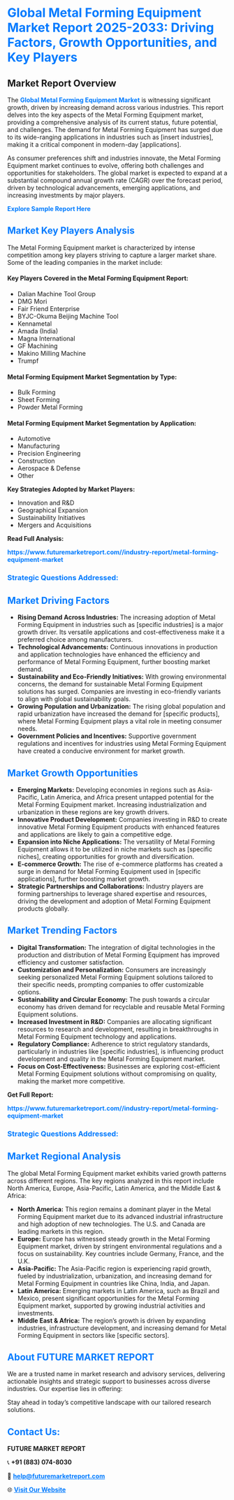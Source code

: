 <h1 style="color: #007BFF;">Global Metal Forming Equipment Market Report 2025-2033: Driving Factors, Growth Opportunities, and Key Players</h1>

<section id="overview">
<h2>Market Report Overview</h2>
<p>The <a href="https://www.futuremarketreport.com//industry-report/metal-forming-equipment-market" style="color: #007BFF; text-decoration: none;"><strong>Global Metal Forming Equipment Market</strong></a> is witnessing significant growth, driven by increasing demand across various industries. This report delves into the key aspects of the Metal Forming Equipment market, providing a comprehensive analysis of its current status, future potential, and challenges. The demand for Metal Forming Equipment has surged due to its wide-ranging applications in industries such as [insert industries], making it a critical component in modern-day [applications].</p>
<p>As consumer preferences shift and industries innovate, the Metal Forming Equipment market continues to evolve, offering both challenges and opportunities for stakeholders. The global market is expected to expand at a substantial compound annual growth rate (CAGR) over the forecast period, driven by technological advancements, emerging applications, and increasing investments by major players.</p>
</section>

<section id="overview">
<p><a href="https://www.futuremarketreport.com//request-sample/reportId=49813" style="color: #007BFF; text-decoration: none;"><strong>Explore Sample Report Here</strong></a></p>
</section>

<section id="key-players">
<h2 style="color: #007BFF;">Market Key Players Analysis</h2>
<p>The Metal Forming Equipment market is characterized by intense competition among key players striving to capture a larger market share. Some of the leading companies in the market include:</p>
<h4>Key Players Covered in the Metal Forming Equipment Report:</h4>
<ul><li>Dalian Machine Tool Group</li><li>DMG Mori</li><li>Fair Friend Enterprise</li><li>BYJC-Okuma Beijing Machine Tool</li><li>Kennametal</li><li>Amada (India)</li><li>Magna International</li><li>GF Machining</li><li>Makino Milling Machine</li><li>Trumpf</li></ul>
<h4>Metal Forming Equipment Market Segmentation by Type:</h4>
<ul><li>Bulk Forming</li><li>Sheet Forming</li><li>Powder Metal Forming</li></ul>

<h4>Metal Forming Equipment Market Segmentation by Application:</h4>
<ul><li>Automotive</li><li>Manufacturing</li><li>Precision Engineering</li><li>Construction</li><li>Aerospace &amp; Defense</li><li>Other</li></ul>
<p><strong>Key Strategies Adopted by Market Players:</strong></p>
<ul>
<li>Innovation and R&D</li>
<li>Geographical Expansion</li>
<li>Sustainability Initiatives</li>
<li>Mergers and Acquisitions</li>
</ul>
</section>

<section>
<p><strong>Read Full Analysis: </strong></p><a href="https://www.futuremarketreport.com//industry-report/metal-forming-equipment-market" style="color: #007BFF; text-decoration: none;"><strong>https://www.futuremarketreport.com//industry-report/metal-forming-equipment-market</strong></a>
<h3 style="color: #007BFF;">Strategic Questions Addressed:</h3>
</section>

<section id="driving-factors">
<h2 style="color: #007BFF;">Market Driving Factors</h2>
<ul>
<li><strong>Rising Demand Across Industries:</strong> The increasing adoption of Metal Forming Equipment in industries such as [specific industries] is a major growth driver. Its versatile applications and cost-effectiveness make it a preferred choice among manufacturers.</li>
<li><strong>Technological Advancements:</strong> Continuous innovations in production and application technologies have enhanced the efficiency and performance of Metal Forming Equipment, further boosting market demand.</li>
<li><strong>Sustainability and Eco-Friendly Initiatives:</strong> With growing environmental concerns, the demand for sustainable Metal Forming Equipment solutions has surged. Companies are investing in eco-friendly variants to align with global sustainability goals.</li>
<li><strong>Growing Population and Urbanization:</strong> The rising global population and rapid urbanization have increased the demand for [specific products], where Metal Forming Equipment plays a vital role in meeting consumer needs.</li>
<li><strong>Government Policies and Incentives:</strong> Supportive government regulations and incentives for industries using Metal Forming Equipment have created a conducive environment for market growth.</li>
</ul>
</section>

<section id="growth-opportunities">
<h2 style="color: #007BFF;">Market Growth Opportunities</h2>
<ul>
<li><strong>Emerging Markets:</strong> Developing economies in regions such as Asia-Pacific, Latin America, and Africa present untapped potential for the Metal Forming Equipment market. Increasing industrialization and urbanization in these regions are key growth drivers.</li>
<li><strong>Innovative Product Development:</strong> Companies investing in R&D to create innovative Metal Forming Equipment products with enhanced features and applications are likely to gain a competitive edge.</li>
<li><strong>Expansion into Niche Applications:</strong> The versatility of Metal Forming Equipment allows it to be utilized in niche markets such as [specific niches], creating opportunities for growth and diversification.</li>
<li><strong>E-commerce Growth:</strong> The rise of e-commerce platforms has created a surge in demand for Metal Forming Equipment used in [specific applications], further boosting market growth.</li>
<li><strong>Strategic Partnerships and Collaborations:</strong> Industry players are forming partnerships to leverage shared expertise and resources, driving the development and adoption of Metal Forming Equipment products globally.</li>
</ul>
</section>

<section id="trending-factors">
<h2 style="color: #007BFF;">Market Trending Factors</h2>
<ul>
<li><strong>Digital Transformation:</strong> The integration of digital technologies in the production and distribution of Metal Forming Equipment has improved efficiency and customer satisfaction.</li>
<li><strong>Customization and Personalization:</strong> Consumers are increasingly seeking personalized Metal Forming Equipment solutions tailored to their specific needs, prompting companies to offer customizable options.</li>
<li><strong>Sustainability and Circular Economy:</strong> The push towards a circular economy has driven demand for recyclable and reusable Metal Forming Equipment solutions.</li>
<li><strong>Increased Investment in R&D:</strong> Companies are allocating significant resources to research and development, resulting in breakthroughs in Metal Forming Equipment technology and applications.</li>
<li><strong>Regulatory Compliance:</strong> Adherence to strict regulatory standards, particularly in industries like [specific industries], is influencing product development and quality in the Metal Forming Equipment market.</li>
<li><strong>Focus on Cost-Effectiveness:</strong> Businesses are exploring cost-efficient Metal Forming Equipment solutions without compromising on quality, making the market more competitive.</li>
</ul>
</section>

<section>
<p><strong>Get Full Report: </strong></p><a href="https://www.futuremarketreport.com//industry-report/metal-forming-equipment-market" style="color: #007BFF; text-decoration: none;"><strong>https://www.futuremarketreport.com//industry-report/metal-forming-equipment-market</strong></a>
<h3 style="color: #007BFF;">Strategic Questions Addressed:</h3>
</section>


<section id="regional-analysis">
<h2 style="color: #007BFF;">Market Regional Analysis</h2>
<p>The global Metal Forming Equipment market exhibits varied growth patterns across different regions. The key regions analyzed in this report include North America, Europe, Asia-Pacific, Latin America, and the Middle East & Africa:</p>
<ul>
<li><strong>North America:</strong> This region remains a dominant player in the Metal Forming Equipment market due to its advanced industrial infrastructure and high adoption of new technologies. The U.S. and Canada are leading markets in this region.</li>
<li><strong>Europe:</strong> Europe has witnessed steady growth in the Metal Forming Equipment market, driven by stringent environmental regulations and a focus on sustainability. Key countries include Germany, France, and the U.K.</li>
<li><strong>Asia-Pacific:</strong> The Asia-Pacific region is experiencing rapid growth, fueled by industrialization, urbanization, and increasing demand for Metal Forming Equipment in countries like China, India, and Japan.</li>
<li><strong>Latin America:</strong> Emerging markets in Latin America, such as Brazil and Mexico, present significant opportunities for the Metal Forming Equipment market, supported by growing industrial activities and investments.</li>
<li><strong>Middle East & Africa:</strong> The region’s growth is driven by expanding industries, infrastructure development, and increasing demand for Metal Forming Equipment in sectors like [specific sectors].</li>
</ul>
</section>

<footer>
<h2 style="color: #007BFF;">About FUTURE MARKET REPORT</h2>
<p>We are a trusted name in market research and advisory services, delivering actionable insights and strategic support to businesses across diverse industries. Our expertise lies in offering:</p>

<p>Stay ahead in today’s competitive landscape with our tailored research solutions.</p>

<h2 style="color: #007BFF;">Contact Us:</h2>
<p><strong>FUTURE MARKET REPORT</strong></p>
<p>📞 <strong>+91 (883) 074-8030</strong></p>
<p>📧 <strong><a href="mailto:help@futuremarketreport.com" style="color: #007BFF;">help@futuremarketreport.com</a></strong></p>
<p>🌐 <strong><a href="https://www.futuremarketreport.com/" style="color: #007BFF;">Visit Our Website</a></strong></p>
</footer>